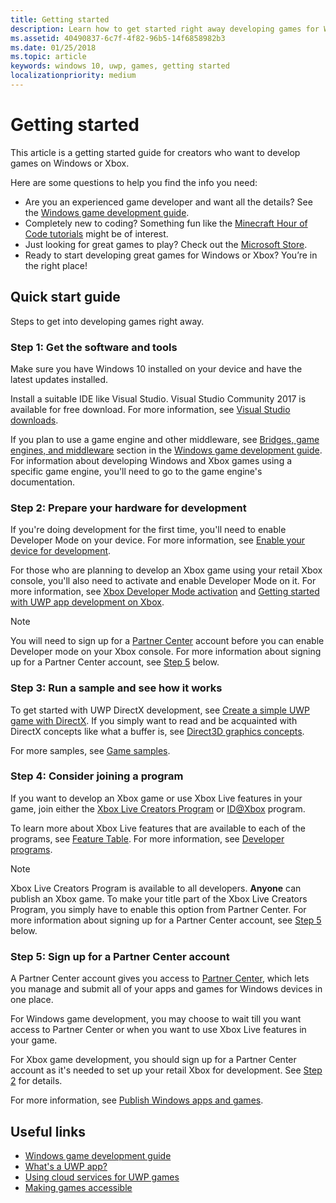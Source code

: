 ```yaml
---
title: Getting started
description: Learn how to get started right away developing games for Windows or Xbox by following this quick start guide.
ms.assetid: 40490837-6c7f-4f82-96b5-14f6858982b3
ms.date: 01/25/2018
ms.topic: article
keywords: windows 10, uwp, games, getting started
localizationpriority: medium
---
```

# Getting started

This article is a getting started guide for creators who want to develop games on Windows or Xbox. 

Here are some questions to help you find the info you need:
* Are you an experienced game developer and want all the details? See the [Windows game development guide](e2e.md).
* Completely new to coding? Something fun like the [Minecraft Hour of Code tutorials](https://code.org/minecraft) might be of interest.
* Just looking for great games to play? Check out the [Microsoft Store](https://apps.microsoft.com/).
* Ready to start developing great games for Windows or Xbox?  You’re in the right place!

## Quick start guide

Steps to get into developing games right away.

### Step 1: Get the software and tools

Make sure you have Windows 10 installed on your device and have the latest updates installed.

Install a suitable IDE like Visual Studio. Visual Studio Community 2017 is available for free download. For more information, see [Visual Studio downloads](https://visualstudio.microsoft.com/downloads/).

If you plan to use a game engine and other middleware, see [Bridges, game engines, and middleware](e2e.md#bridges-game-engines-and-middleware) section in the [Windows game development guide](e2e.md). For information about developing Windows and Xbox games using a specific game engine, you'll need to go to the game engine's documentation.

### Step 2: Prepare your hardware for development

If you're doing development for the first time, you'll need to enable Developer Mode on your device. For more information, see [Enable your device for development](/windows/apps/get-started/enable-your-device-for-development).

For those who are planning to develop an Xbox game using your retail Xbox console, you'll also need to activate and enable Developer Mode on it. For more information, see [Xbox Developer Mode activation](../xbox-apps/devkit-activation.md) and [Getting started with UWP app development on Xbox](../xbox-apps/getting-started.md). 

> [!Note]
> You will need to sign up for a [Partner Center](https://partner.microsoft.com/dashboard)  account before you can enable Developer mode on your Xbox console. For more information about signing up for a Partner Center account, see [Step 5](#step-5-sign-up-for-a-partner-center-account) below.

### Step 3: Run a sample and see how it works

To get started with UWP DirectX development, see [Create a simple UWP game with DirectX](tutorial--create-your-first-uwp-directx-game.md). If you simply want to read and be acquainted with DirectX concepts like what a buffer is, see [Direct3D graphics concepts](../graphics-concepts/index.md).

For more samples, see [Game samples](e2e.md#game-samples).

### Step 4: Consider joining a program

If you want to develop an Xbox game or use Xbox Live features in your game, join either the [Xbox Live Creators Program](https://developer.microsoft.com/games/publish/) or [ID@Xbox](https://www.xbox.com/Developers/id) program. 

To learn more about Xbox Live features that are available to each of the programs, see [Feature Table](/gaming/xbox-live/get-started/join-dev-program/live-feature-comparison-table). For more information, see [Developer programs](e2e.md#developer-programs).

> [!Note]
> Xbox Live Creators Program is available to all developers. **Anyone** can publish an Xbox game. To make your title part of the Xbox Live Creators Program, you simply have to enable this option from Partner Center. For more information about signing up for a Partner Center account, see [Step 5](#step-5-sign-up-for-a-partner-center-account) below.

### Step 5: Sign up for a Partner Center account

A Partner Center account gives you access to [Partner Center](https://partner.microsoft.com/dashboard), which lets you manage and submit all of your apps and games for Windows devices in one place.

For Windows game development, you may choose to wait till you want access to Partner Center or when you want to use Xbox Live features in your game.

For Xbox game development, you should sign up for a Partner Center account as it's needed to set up your retail Xbox for development. See [Step 2](#step-2-prepare-your-hardware-for-development) for details.

For more information, see [Publish Windows apps and games](/windows/apps/publish/index).

## Useful links

* [Windows game development guide](e2e.md)
* [What's a UWP app?](../get-started/universal-application-platform-guide.md)
* [Using cloud services for UWP games](cloud-for-games.md)
* [Making games accessible](accessibility-for-games.md)
